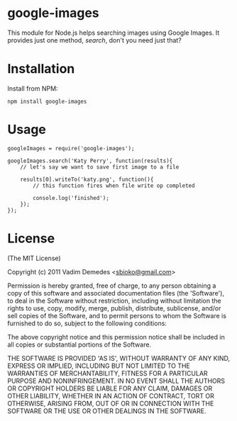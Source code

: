 # google-images

This module for Node.js helps searching images using Google Images. It provides just one method, *search*, don't you need just that?

# Installation
Install from NPM:

```npm install google-images```

# Usage

```
googleImages = require('google-images');

googleImages.search('Katy Perry', function(results){
	// let's say we want to save first image to a file
	
	results[0].writeTo('katy.png', function(){
		// this function fires when file write op completed

		console.log('finished');
	});
});
```

# License 

(The MIT License)

Copyright (c) 2011 Vadim Demedes &lt;sbioko@gmail.com&gt;

Permission is hereby granted, free of charge, to any person obtaining
a copy of this software and associated documentation files (the
'Software'), to deal in the Software without restriction, including
without limitation the rights to use, copy, modify, merge, publish,
distribute, sublicense, and/or sell copies of the Software, and to
permit persons to whom the Software is furnished to do so, subject to
the following conditions:

The above copyright notice and this permission notice shall be
included in all copies or substantial portions of the Software.

THE SOFTWARE IS PROVIDED 'AS IS', WITHOUT WARRANTY OF ANY KIND,
EXPRESS OR IMPLIED, INCLUDING BUT NOT LIMITED TO THE WARRANTIES OF
MERCHANTABILITY, FITNESS FOR A PARTICULAR PURPOSE AND NONINFRINGEMENT.
IN NO EVENT SHALL THE AUTHORS OR COPYRIGHT HOLDERS BE LIABLE FOR ANY
CLAIM, DAMAGES OR OTHER LIABILITY, WHETHER IN AN ACTION OF CONTRACT,
TORT OR OTHERWISE, ARISING FROM, OUT OF OR IN CONNECTION WITH THE
SOFTWARE OR THE USE OR OTHER DEALINGS IN THE SOFTWARE.